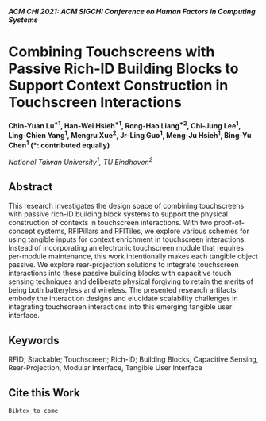 ___ACM CHI 2021: ACM SIGCHI Conference on Human Factors in Computing Systems___

# Combining Touchscreens with Passive Rich-ID Building Blocks to Support Context Construction in Touchscreen Interactions
__Chin-Yuan Lu<sup>\*1</sup>, Han-Wei Hsieh<sup>\*1</sup>, Rong-Hao Liang<sup>\*2</sup>, Chi-Jung Lee<sup>1</sup>, Ling-Chien Yang<sup>1</sup>, Mengru Xue<sup>2</sup>, Jr-Ling Guo<sup>1</sup>, Meng-Ju Hsieh<sup>1</sup>, Bing-Yu Chen<sup>1</sup> (\*: contributed equally)__

_National Taiwan University<sup>1</sup>, TU Eindhoven<sup>2</sup>_

## Abstract
This research investigates the design space of combining touchscreens with passive rich-ID building block systems to support the physical construction of contexts in touchscreen interactions. With two proof-of-concept systems, RFIPillars and RFITiles, we explore various schemes for using tangible inputs for context enrichment in touchscreen interactions. Instead of incorporating an electronic touchscreen module that requires per-module maintenance, this work intentionally makes each tangible object passive. We explore rear-projection solutions to integrate touchscreen interactions into these passive building blocks with capacitive touch sensing techniques and deliberate physical forgiving to retain the merits of being both batteryless and wireless. The presented research artifacts embody the interaction designs and elucidate scalability challenges in integrating touchscreen interactions into this emerging tangible user interface.

## Keywords
RFID; Stackable; Touchscreen; Rich-ID; Building Blocks, Capacitive Sensing, Rear-Projection, Modular Interface, Tangible User Interface

## Cite this Work
```
Bibtex to come
```